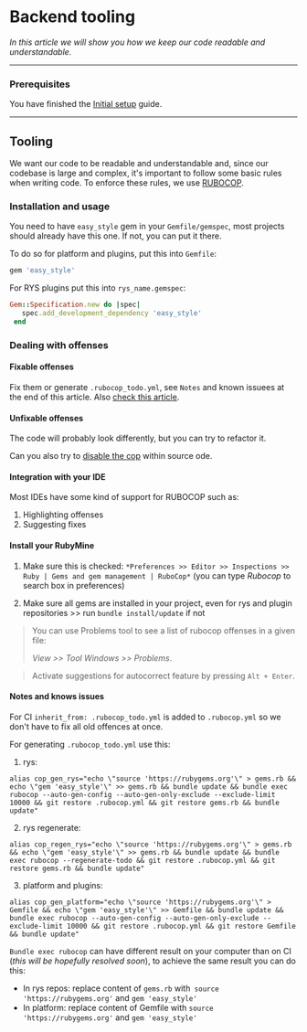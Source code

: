 # Backend tooling 

*In this article we will show you how we keep our code readable and understandable.*

***
### Prerequisites
You have finished the [Initial setup](
https://easysoftware.stoplight.io/docs/developer-portal-devs/docs/Getting_started/Initial-setup.md) guide.

---

## Tooling

We want our code to be readable and understandable and, since our codebase is large and complex, it's important to follow some basic rules when writing code. To enforce these rules, we use [RUBOCOP](https://rubocop.org/).

### Installation and usage

You need to have `easy_style` gem in your `Gemfile/gemspec`, most projects should already have this one. If not, you can put it there.

To do so for platform and plugins, put this into `Gemfile`:

```ruby
gem 'easy_style'
```

For RYS plugins put this into `rys_name.gemspec`:

```ruby
Gem::Specification.new do |spec|
   spec.add_development_dependency 'easy_style'  
 end

```

### Dealing with offenses

#### Fixable offenses

Fix them or generate `.rubocop_todo.yml`, see `Notes` and known issuees at the end of this article. Also [check this article](https://docs.rubocop.org/rubocop/configuration.html#automatically-generated-configuration).

#### Unfixable offenses

The code will probably look differently, but you can try to refactor it.

Can you also try to [disable the cop](https://docs.rubocop.org/rubocop/configuration.html#disabling-cops-within-source-code) within source ode. 

#### Integration with your IDE

Most IDEs have some kind of support for RUBOCOP such as: 

1. Highlighting offenses
2. Suggesting fixes


#### Install your RubyMine

1. Make sure this is checked: `*Preferences >> Editor >> Inspections >> Ruby | Gems and gem management | RuboCop*` (you can type *Rubocop* to search box in preferences)

2. Make sure all gems are installed in your project, even for rys and plugin repositories >> run `bundle install/update` if not

> You can use Problems tool to see a list of rubocop offenses in a given file:
>
>*View >> Tool Windows >> Problems*.

>Activate suggestions for autocorrect feature by pressing `Alt + Enter`.

#### Notes and knows issues

For CI `inherit_from: .rubocop_todo.yml` is added to `.rubocop.yml` so we don't have to fix all old offences at once.

For generating `.rubocop_todo.yml` use this:

1. rys: 
```
alias cop_gen_rys="echo \"source 'https://rubygems.org'\" > gems.rb && echo \"gem 'easy_style'\" >> gems.rb && bundle update && bundle exec rubocop --auto-gen-config --auto-gen-only-exclude --exclude-limit 10000 && git restore .rubocop.yml && git restore gems.rb && bundle update"
```

2. rys regenerate:
```
alias cop_regen_rys="echo \"source 'https://rubygems.org'\" > gems.rb && echo \"gem 'easy_style'\" >> gems.rb && bundle update && bundle exec rubocop --regenerate-todo && git restore .rubocop.yml && git restore gems.rb && bundle update"
```

3. platform and plugins:
```
alias cop_gen_platform="echo \"source 'https://rubygems.org'\" > Gemfile && echo \"gem 'easy_style'\" >> Gemfile && bundle update && bundle exec rubocop --auto-gen-config --auto-gen-only-exclude --exclude-limit 10000 && git restore .rubocop.yml && git restore Gemfile && bundle update"
```

`Bundle exec rubocop` can have different result on your computer than on CI (*this will be hopefully resolved soon*), to achieve the same result you can do this:

- In rys repos: replace content of `gems.rb` with` source 'https://rubygems.org'` and `gem 'easy_style'`
- In platform: replace content of Gemfile with `source 'https://rubygems.org'` and `gem 'easy_style'`
